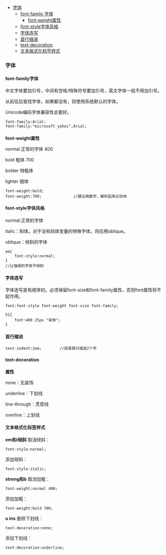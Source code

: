 - [字体](#字体)
	- [font-family 字体](#font-family字体)
		- [font-weight属性](#font-weight属性)
	- [font-style字体风格](#font-style字体风格)
	- [字体连写](#字体连写)
	- [首行缩进](#首行缩进)
	- [text-decoration](#text-decoration)
	- [文本格式化标签样式](#文本格式化标签样式)

### 字体
#### font-family字体
中文字体要加引号，中间有空格/特殊符号要加引号，英文字体一般不用加引号。

从前往后查找字体，如果都没有，则使用系统默认的字体。

Unicode编码字体兼容性会更好。
```
font-family:Arial;
font-family:"microsoft yahei",Arial;
```
#### 
**font-weight属性**

normal  正常的字体 400

bold  粗体 700

bolder 特粗体

lighter 细体
```
font-weight:bold;
font-weight:700;              //建议用数字，解析起来比较快
```
#### font-style字体风格
normal:正常的字体

italic：斜体。对于没有斜体变量的特殊字体。将应用oblique。

oblique：倾斜的字体
```
em{
	font-style:normal;
}
//让强调的字体不倾斜
```
#### 字体连写
字体连写是有顺序的。必须保留font-size和font-family属性，否则font属性将不起作用。	
```
font:font-style font-weight font-size font-family;
```
```
h1{
	font:400 25px "宋体";
}
```
#### 首行缩进
```
text-indent:2em; 		//段落首行缩进2个字
```
#### text-decoration
**属性**

none：无装饰

underline：下划线

line-through：贯穿线

overline：上划线
#### 文本格式化标签样式
**em和i倾斜**
取消倾斜：
```
font-style:normal;
```
添加倾斜：
```
font-style:italic;
```
**strong和b**
取消加粗：
```
font-weight:normal 400;
```
添加加粗：
```
font-weight:bold 700;
```
**u ins**
删除下划线：
```
text-decoration:none;
```
添加下划线：
```
text-decoration:underline;
```



